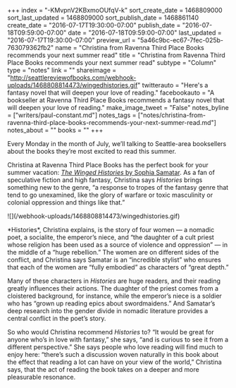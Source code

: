 +++
index = "-KMvpnV2KBxmoOUfqV-k"
sort_create_date = 1468809000
sort_last_updated = 1468809000
sort_publish_date = 1468861140
create_date = "2016-07-17T19:30:00-07:00"
publish_date = "2016-07-18T09:59:00-07:00"
date = "2016-07-18T09:59:00-07:00"
last_updated = "2016-07-17T19:30:00-07:00"
preview_url = "5a46c9bc-ec67-7fec-025b-763079362fb2"
name = "Christina from Ravenna Third Place Books recommends your next summer read"
title = "Christina from Ravenna Third Place Books recommends your next summer read"
subtype = "Column"
type = "notes"
link = ""
shareimage = "http://seattlereviewofbooks.com/webhook-uploads/1468808814473/wingedhistories.gif"
twitterauto = "Here's a fantasy novel that will deepen your love of reading."
facebookauto = "A bookseller at Ravenna Third Place Books recommends a fantasy novel that will deepen your love of reading."
make_image_tweet = "False"
notes_byline = ["writers/paul-constant.md"]
notes_tags = ["notes/christina-from-ravenna-third-place-books-recommends-your-next-summer-read.md"]
notes_about = ""
books = ""
+++
<p class="intro">Every Monday in the month of July, we’ll talking to Seattle-area booksellers about the books they’re most excited to read this summer. </p>

Christina at Ravenna Third Place Books has the perfect book for your summer vacation: [*The Winged Histories* by Sophia Samatar](http://www.thirdplacebooks.com/book/9781618731142). As a fan of speculative fiction and high fantasy, Christina says *Histories* brings something new to the genre, “a response to tropes of the fantasy genre that tend to go unexamined, like the glory of warfare or toxic masculinity or colonial oppression and things like that.”

<p class="image-left">![](/webhook-uploads/1468808814473/wingedhistories.gif)</p>*Histories*, Christina explains, is the story of four women — a nomadic poet, a socialite, the emperor’s niece, and “the daughter of a cult priest whose religion has been used as a source of violence and oppression” — in the middle of a “huge rebellion.” The women are on different sides of the conflict, and Christina says Samatar is an “incredible stylist” who ensures that each of the women are “fully embodied” as characters of “great depth.” 

Many of these characters in *Histories* are huge readers, and their reading greatly influences their actions. The duaghter of the priest comes from a cloistered background, for instance, while the emperor’s niece is a soldier who has “grown up reading epics about swordmaidens.” And  Samatar’s deep research into the gender divide in nomadic literature provides a central conflict in the poet’s story. 

So who would Christina recommend *Histories* to?  “It would be great for anyone who’s in love with fantasy,” she says, “and is curious to see it from a different perspective.” She says people who love reading will find much to enjoy here: “there’s such a discussion woven naturally in this book about the effect that reading a lot can have on your view of the world,” Christina says, that the act of reading the book takes on a deeper and more pleasurable resonance.
